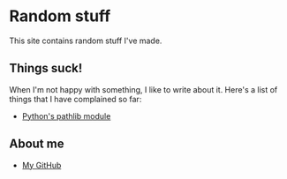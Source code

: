 # Random stuff

This site contains random stuff I've made.

## Things suck!

When I'm not happy with something, I like to write about it. Here's
a list of things that I have complained so far:

- [Python's pathlib module](thingssuck/pathlib.md)

## About me

- [My GitHub](https://github.com/Akuli/)
